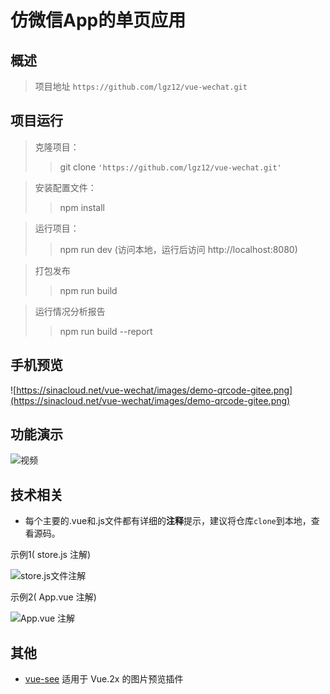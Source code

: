 # 仿微信App的单页应用
## 概述

>项目地址 `https://github.com/lgz12/vue-wechat.git`

## 项目运行
>克隆项目：
>>git clone `'https://github.com/lgz12/vue-wechat.git'`

>安装配置文件：
>>npm install

>运行项目：
>>npm run dev (访问本地，运行后访问 http://localhost:8080)

>打包发布
>>npm run build

>运行情况分析报告
>>npm run build --report

## 手机预览

![https://sinacloud.net/vue-wechat/images/demo-qrcode-gitee.png](https://sinacloud.net/vue-wechat/images/demo-qrcode-gitee.png)

## 功能演示
![视频](./wechat.gif)

## 技术相关

* 每个主要的.vue和.js文件都有详细的**注释**提示，建议将仓库`clone`到本地，查看源码。 

示例1( store.js 注解)

![store.js文件注解](https://sinacloud.net/vue-wechat/images/screenshot/code-screenshot01.jpg)

示例2( App.vue 注解)

![App.vue 注解](https://sinacloud.net/vue-wechat/images/screenshot/code-screenshot02.jpg)




## 其他

* [vue-see](https://github.com/zhaohaodang/vue-see) 适用于 Vue.2x 的图片预览插件
